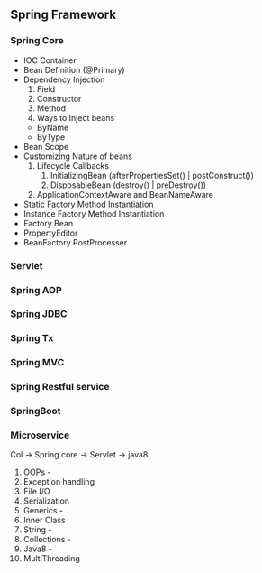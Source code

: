 ## Spring Framework

### Spring Core
- IOC Container
- Bean Definition (@Primary) 
- Dependency Injection
  1. Field
  2. Constructor
  3. Method
  4. Ways to Inject beans
    - ByName
    - ByType
- Bean Scope
- Customizing Nature of beans
  1. Lifecycle Callbacks
     1. InitializingBean (afterPropertiesSet() | postConstruct())
     2. DisposableBean (destroy() | preDestroy())
  2. ApplicationContextAware and BeanNameAware
- Static Factory Method Instantiation 
- Instance Factory Method Instantiation
- Factory Bean
- PropertyEditor
- BeanFactory PostProcesser

### Servlet
### Spring AOP
### Spring JDBC
### Spring Tx
### Spring MVC
### Spring Restful service
### SpringBoot
### Microservice

Col -> Spring core -> Servlet -> java8 

1. OOPs -
2. Exception handling
3. File I/O
4. Serialization
5. Generics - 
6. Inner Class
7. String -
8. Collections -
9. Java8 -
10. MultiThreading